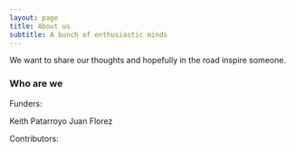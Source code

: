 ```yaml
---
layout: page
title: About us 
subtitle: A bunch of enthusiastic minds
---
```


We want to share our thoughts and hopefully in the road inspire someone.

### Who are we

Funders:

Keith Patarroyo
Juan Florez

Contributors:

